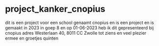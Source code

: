 # project_kanker_cnopius
dit is een project voor een school genaamt cnopius en is een project en is gemaakt in 2023 in goep 8 en op 01-06-2023 heb ik dit gepresenteerd bij cnopius adres Westerlaan 40, 8011 CC Zwolle
tot ziens en veel plezier ermee en groetjes quinten
